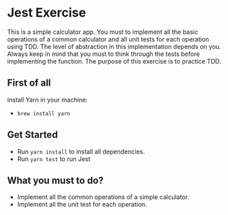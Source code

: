 # Jest Exercise

This is a simple calculator app. You must to implement all the basic operations of a common calculator and all unit tests for each operation using TDD. The level of abstraction in this implementation depends on you. Always keep in mind that you must to think through the tests before implementing the function. The purpose of this exercise is to practice TDD.

## First of all

Install Yarn in your machine:
- `brew install yarn`

## Get Started

- Run `yarn install` to install all dependencies.
- Run `yarn test` to run Jest

## What you must to do?

- Implement all the common operations of a simple calculator.
- Implement all the unit test for each operation.
